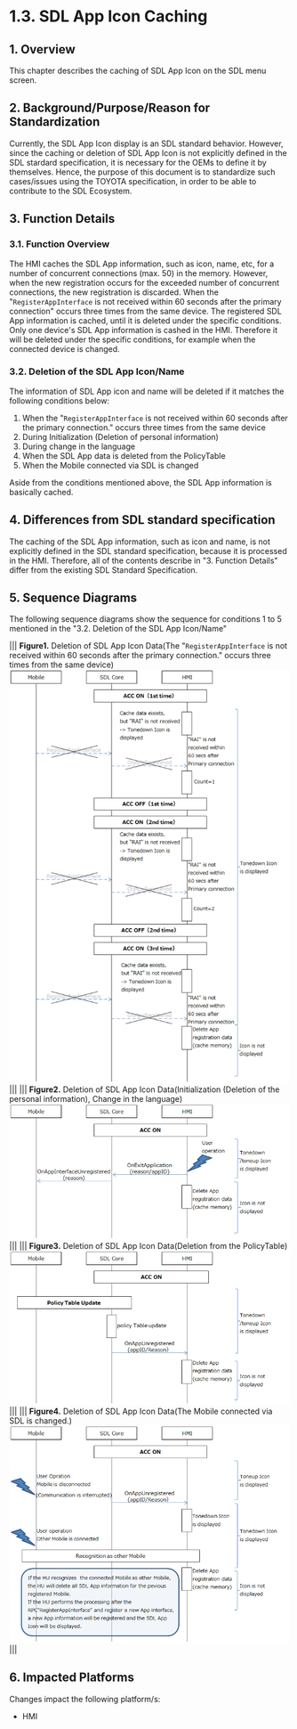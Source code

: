 # 1.3. SDL App Icon Caching

## 1. Overview
This chapter describes the caching of SDL App Icon on the SDL menu screen.

## 2. Background/Purpose/Reason for Standardization
Currently, the SDL App Icon display is an SDL standard behavior.
However, since the caching or deletion of SDL App Icon is not explicitly defined in the SDL stardard specification, it is necessary for the OEMs to define it by themselves.
Hence, the purpose of this document is to standardize such cases/issues using the TOYOTA specification, in order to be able to contribute to the SDL Ecosystem.

## 3. Function Details
### 3.1. Function Overview
The HMI caches the SDL App information, such as icon, name, etc, for a number of concurrent connections (max. 50) in the memory.
However, when the new registration occurs for the exceeded number of concurrent connections, the new registration is discarded.
When the "`RegisterAppInterface` is not received within 60 seconds after the primary connection" occurs three times from the same device.
The registered SDL App information is cached, until it is deleted under the specific conditions.
Only one device's SDL App information is cashed in the HMI. Therefore it will be deleted under the specific conditions, for example when the connected device is changed.

### 3.2. Deletion of the SDL App Icon/Name
The information of SDL App icon and name will be deleted if it matches the following conditions below:

 1. When the "`RegisterAppInterface` is not received within 60 seconds after the primary connection." occurs three times from the same device<br>
 2. During Initialization (Deletion of personal information)<br>
 3. During change in the language<br>
 4. When the SDL App data is deleted from the PolicyTable<br>
 5. When the Mobile connected via SDL is changed

Aside from the conditions mentioned above, the SDL App information is basically cached.

## 4. Differences from SDL standard specification
The caching of the SDL App information, such as icon and name, is not explicitly defined in the SDL standard specification, because it is processed in the HMI.
Therefore, all of the contents describe in "3. Function Details" differ from the existing SDL Standard Specification.

## 5. Sequence Diagrams
The following sequence diagrams show the sequence for conditions 1 to 5 mentioned in the "3.2. Deletion of the SDL App Icon/Name"

|||
**Figure1.** Deletion of SDL App Icon Data(The "`RegisterAppInterface` is not received within 60 seconds after the primary connection." occurs three times from the same device)
![figure1_occurs_three_times_from_the_same_device.png](./assets/figure1_occurs_three_times_from_the_same_device.png)
|||
|||
**Figure2.** Deletion of SDL App Icon Data(Initialization (Deletion of the personal information), Change in the language)
![figure2_initialization.png](./assets/figure2_initialization.png)
|||
|||
**Figure3.** Deletion of SDL App Icon Data(Deletion from the PolicyTable)
![figure3_deletion_from_the_policytable.png](./assets/figure3_deletion_from_the_policytable.png)
|||
|||
**Figure4.** Deletion of SDL App Icon Data(The Mobile connected via SDL is changed.)
![figure4_mobile_connected_is_changed.png](./assets/figure4_mobile_connected_is_changed.png)
|||

## 6. Impacted Platforms
Changes impact the following platform/s:

- HMI